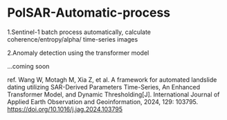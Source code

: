 # PolSAR-Automatic-process
1.Sentinel-1 batch process automatically, calculate coherence/entropy/alpha/ time-series images

2.Anomaly detection using the transformer model

...coming soon

ref. 
Wang W, Motagh M, Xia Z, et al. A framework for automated landslide dating utilizing SAR-Derived Parameters Time-Series, An Enhanced Transformer Model, and Dynamic Thresholding[J]. International Journal of Applied Earth Observation and Geoinformation, 2024, 129: 103795.
https://doi.org/10.1016/j.jag.2024.103795
